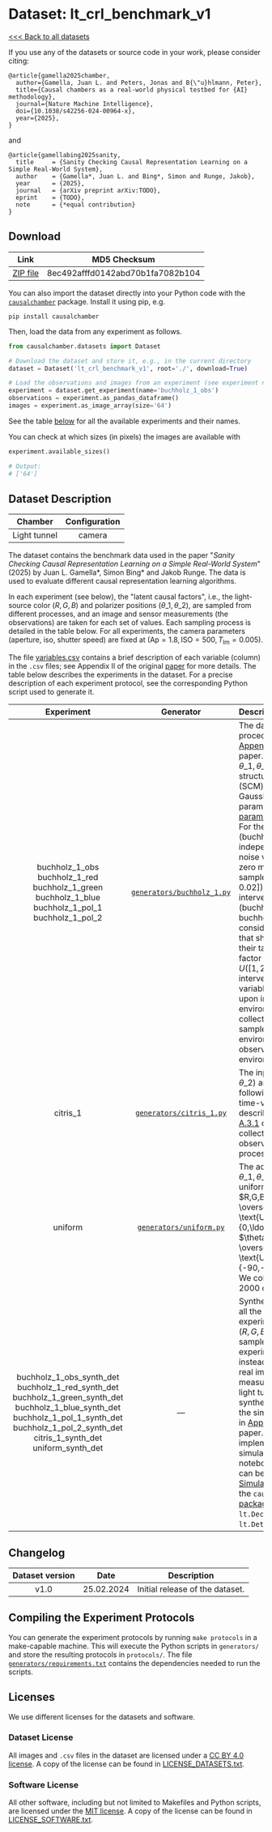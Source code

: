 # Dataset: lt\_crl\_benchmark\_v1

[<<< Back to all datasets](https://github.com/juangamella/causal-chamber)

If you use any of the datasets or source code in your work, please consider citing:

```
﻿@article{gamella2025chamber,
  author={Gamella, Juan L. and Peters, Jonas and B{\"u}hlmann, Peter},
  title={Causal chambers as a real-world physical testbed for {AI} methodology},
  journal={Nature Machine Intelligence},
  doi={10.1038/s42256-024-00964-x},
  year={2025},
}
```

and

```
@article{gamellabing2025sanity,
  title     = {Sanity Checking Causal Representation Learning on a Simple Real-World System},
  author    = {Gamella*, Juan L. and Bing*, Simon and Runge, Jakob},
  year      = {2025},
  journal   = {arXiv preprint arXiv:TODO},
  eprint    = {TODO},
  note      = {*equal contribution}
}
```


## Download

| Link     | MD5 Checksum                     |
|:--------:|:--------------------------------:|
| [ZIP file](https://causalchamber.s3.eu-central-1.amazonaws.com/downloadables/lt_crl_benchmark_v1.zip) | 8ec492afffd0142abd70b1fa7082b104 |

You can also import the dataset directly into your Python code with the [`causalchamber`](https://github.com/juangamella/causal-chamber-package) package. Install it using pip, e.g.

```
pip install causalchamber
```

Then, load the data from any experiment as follows.

```python
from causalchamber.datasets import Dataset

# Download the dataset and store it, e.g., in the current directory
dataset = Dataset('lt_crl_benchmark_v1', root='./', download=True)

# Load the observations and images from an experiment (see experiment names below)
experiment = dataset.get_experiment(name='buchholz_1_obs')
observations = experiment.as_pandas_dataframe()
images = experiment.as_image_array(size='64')
```

See the table [below](#dataset-description) for all the available experiments and their names.

You can check at which sizes (in pixels) the images are available with

```python
experiment.available_sizes()

# Output:
# ['64']
```


## Dataset Description

| Chamber      | Configuration |
|:------------:|:-------------:|
| Light tunnel | camera        |

The dataset contains the benchmark data used in the paper "*Sanity Checking Causal Representation Learning on a Simple Real-World System*" (2025) by Juan L. Gamella\*, Simon Bing\* and Jakob Runge. The data is used to evaluate different causal representation learning algorithms.

In each experiment (see below), the "latent causal factors", i.e., the light-source color ($R,G,B$) and polarizer positions ($\theta\_1, \theta\_2$), are sampled from different processes, and an image and sensor measurements (the observations) are taken for each set of values. Each sampling process is detailed in the table below. For all experiments, the camera parameters (aperture, iso, shutter speed) are fixed at ($\text{Ap} = 1.8, \text{ISO} = 500, T_\text{Im}=0.005$).

The file [variables.csv](variables.csv) contains a brief description of each variable (column) in the `.csv` files; see Appendix II of the original [paper](https://arxiv.org/pdf/2404.11341.pdf) for more details. The table below describes the experiments in the dataset. For a precise description of each experiment protocol, see the corresponding Python script used to generate it.

| Experiment | Generator | Description |
|:----------------------:|:---------:|:------------|
| buchholz_1_obs<br>buchholz_1_red<br>buchholz_1_green<br>buchholz_1_blue<br>buchholz_1_pol_1<br>buchholz_1_pol_2 | [`generators/buchholz_1.py`](generators/buchholz_1.py)| The data generation procedure is described in [Appendix A.1.1](TODO) of the paper. We sample $R,G,B,\theta\_1,\theta\_2$ from  a linear structural causal model (SCM) with additive Gaussian noise; its parameters are given in [params_buchholz_1.py](params_buchholz_1.py). For the observational data (buchholz\_1\_obs),  the independent Gaussian noise variables all have zero mean and a variance sampled from $U([0.01, 0.02])$. For the interventional data (buchholz\_1\_red, buchholz\_1\_blue, ...), we consider interventions that shift the mean of their target by adding a factor $\eta$, sampled from $U([1, 2])$ for all interventions. Each variable is intervened upon individually in each environment, and we collect $n = 10000$ samples from each environment (incl. the observational environment). |
| citris_1 | [`generators/citris_1.py`](generators/citris_1.py)| The inputs ($R,G,B,\theta\_1,\theta\_2$) are sampled following the stochastic time-varying process described in [Appendix A.3.1](TODO) of the paper. We collect a total of $n=100K$ observations from this process. |
| uniform | [`generators/uniform.py`](generators/uniform.py)| The actuators ($R,G,B,\theta\_1,\theta\_2$) are sampled uniformly at random, i.e., $R,G,B \overset{\text{i.i.d.}}{\sim} \text{Unif}(\\{0,\ldots,255\\})$, $\theta_1, \theta_2 \overset{\text{i.i.d.}}{\sim} \text{Unif}(\\{-90,-89.9,\ldots,90\\})$. We collect a total of $n=2000$ observations. |
| buchholz_1_obs\_synth\_det<br>buchholz_1_red\_synth\_det<br>buchholz_1_green\_synth\_det<br>buchholz_1_blue\_synth\_det<br>buchholz_1_pol_1\_synth\_det<br>buchholz_1_pol_2\_synth\_det<br>citris\_1\_synth\_det<br>uniform\_synth\_det | —| Synthetic equivalents of all the above experiments. The inputs ($R,G,B,\theta\_1,\theta\_2$) are sampled just like in the experiments above, but instead of collecting a real image and measurements from the light tunnel, we generate synthetic equivalents with the simulators described in [Appendix C](TODO) of the paper. A Python implementation of these simulators—and Jupyter notebooks with tutorials—can be found in the [Simulator Repository](https://github.com/juangamella/causal-chamber-package/tree/main/causalchamber/simulators) of the `causalchamber` [package](https://github.com/juangamella/causal-chamber-package) (see simulators `lt.DecoderSimple` and `lt.Deterministic`. |

## Changelog

| Dataset version | Date       | Description                                             |
|:---------------:|:----------:|:-------------------------------------------------------:|
| v1.0            | 25.02.2024 | Initial release of the dataset.                         |

## Compiling the Experiment Protocols

You can generate the experiment protocols by running `make protocols` in a make-capable machine. This will execute the Python scripts in `generators/` and store the resulting protocols in `protocols/`. The file [`generators/requirements.txt`](generators/requirements.txt) contains the dependencies needed to run the scripts.


## Licenses

We use different licenses for the datasets and software.

### Dataset License

All images and `.csv` files in the dataset are licensed under a [CC BY 4.0 license](https://creativecommons.org/licenses/by/4.0/). A copy of the license can be found in [LICENSE_DATASETS.txt](LICENSE_DATASETS.txt).

### Software License

All other software, including but not limited to Makefiles and Python scripts, are licensed under the [MIT license](https://opensource.org/license/mit/). A copy of the license can be found in [LICENSE_SOFTWARE.txt](LICENSE_SOFTWARE.txt).

